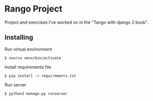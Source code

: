 
# Rango Project

Project and exercises I've worked on in the "Tango with django 2 book".

## Installing

Run virtual environment
```
$ source venv/bin/activate
```

Install requirements file
```
$ pip install -r requirements.txt
```

Run server
```
$ python3 manage.py runserver
```
